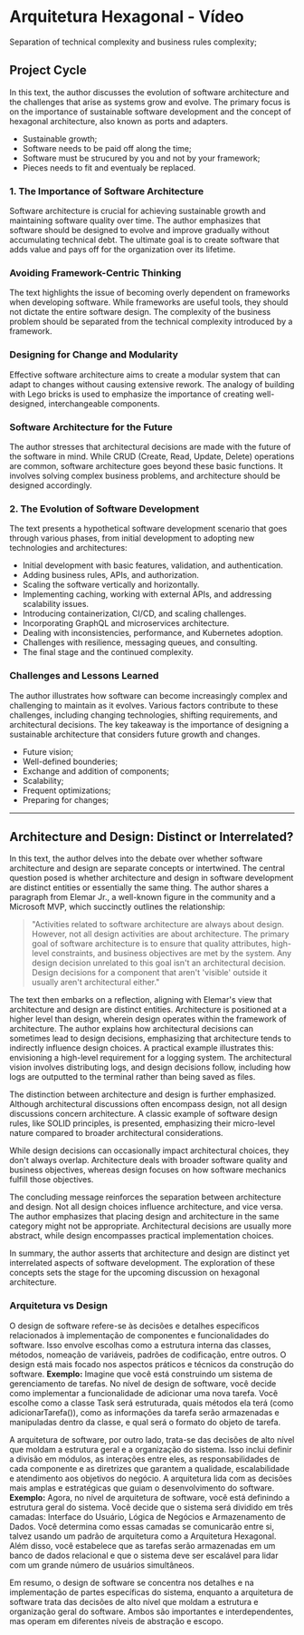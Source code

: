 # Arquitetura Hexagonal - Vídeo

Separation of technical complexity and business rules complexity;

## Project Cycle

In this text, the author discusses the evolution of software architecture and the challenges that arise as systems grow and evolve. The primary focus is on the importance of sustainable software development and the concept of hexagonal architecture, also known as ports and adapters.
- Sustainable growth;
- Software needs to be paid off along the time;
- Software must be strucured by you and not by your framework;
- Pieces needs to fit and eventualy be replaced.

### 1. The Importance of Software Architecture

Software architecture is crucial for achieving sustainable growth and maintaining software quality over time. The author emphasizes that software should be designed to evolve and improve gradually without accumulating technical debt. The ultimate goal is to create software that adds value and pays off for the organization over its lifetime.

### Avoiding Framework-Centric Thinking

The text highlights the issue of becoming overly dependent on frameworks when developing software. While frameworks are useful tools, they should not dictate the entire software design. The complexity of the business problem should be separated from the technical complexity introduced by a framework.

### Designing for Change and Modularity

Effective software architecture aims to create a modular system that can adapt to changes without causing extensive rework. The analogy of building with Lego bricks is used to emphasize the importance of creating well-designed, interchangeable components.

### Software Architecture for the Future

The author stresses that architectural decisions are made with the future of the software in mind. While CRUD (Create, Read, Update, Delete) operations are common, software architecture goes beyond these basic functions. It involves solving complex business problems, and architecture should be designed accordingly.

### 2. The Evolution of Software Development

The text presents a hypothetical software development scenario that goes through various phases, from initial development to adopting new technologies and architectures:

- Initial development with basic features, validation, and authentication.
- Adding business rules, APIs, and authorization.
- Scaling the software vertically and horizontally.
- Implementing caching, working with external APIs, and addressing scalability issues.
- Introducing containerization, CI/CD, and scaling challenges.
- Incorporating GraphQL and microservices architecture.
- Dealing with inconsistencies, performance, and Kubernetes adoption.
- Challenges with resilience, messaging queues, and consulting.
- The final stage and the continued complexity.

### Challenges and Lessons Learned

The author illustrates how software can become increasingly complex and challenging to maintain as it evolves. Various factors contribute to these challenges, including changing technologies, shifting requirements, and architectural decisions. The key takeaway is the importance of designing a sustainable architecture that considers future growth and changes.
- Future vision;
- Well-defined bounderies;
- Exchange and addition of components;
- Scalability;
- Frequent optimizations;
- Preparing for changes;

---

## Architecture and Design: Distinct or Interrelated?

In this text, the author delves into the debate over whether software architecture and design are separate concepts or intertwined. The central question posed is whether architecture and design in software development are distinct entities or essentially the same thing. The author shares a paragraph from Elemar Jr., a well-known figure in the community and a Microsoft MVP, which succinctly outlines the relationship:

> "Activities related to software architecture are always about design. However, not all design activities are about architecture. The primary goal of software architecture is to ensure that quality attributes, high-level constraints, and business objectives are met by the system. Any design decision unrelated to this goal isn't an architectural decision. Design decisions for a component that aren't 'visible' outside it usually aren't architectural either."

The text then embarks on a reflection, aligning with Elemar's view that architecture and design are distinct entities. Architecture is positioned at a higher level than design, wherein design operates within the framework of architecture. The author explains how architectural decisions can sometimes lead to design decisions, emphasizing that architecture tends to indirectly influence design choices. A practical example illustrates this: envisioning a high-level requirement for a logging system. The architectural vision involves distributing logs, and design decisions follow, including how logs are outputted to the terminal rather than being saved as files.

The distinction between architecture and design is further emphasized. Although architectural discussions often encompass design, not all design discussions concern architecture. A classic example of software design rules, like SOLID principles, is presented, emphasizing their micro-level nature compared to broader architectural considerations.

While design decisions can occasionally impact architectural choices, they don't always overlap. Architecture deals with broader software quality and business objectives, whereas design focuses on how software mechanics fulfill those objectives.

The concluding message reinforces the separation between architecture and design. Not all design choices influence architecture, and vice versa. The author emphasizes that placing design and architecture in the same category might not be appropriate. Architectural decisions are usually more abstract, while design encompasses practical implementation choices.

In summary, the author asserts that architecture and design are distinct yet interrelated aspects of software development. The exploration of these concepts sets the stage for the upcoming discussion on hexagonal architecture.

### Arquitetura vs Design
O design de software refere-se às decisões e detalhes específicos relacionados à implementação de componentes e funcionalidades do software. Isso envolve escolhas como a estrutura interna das classes, métodos, nomeação de variáveis, padrões de codificação, entre outros. O design está mais focado nos aspectos práticos e técnicos da construção do software.
**Exemplo:**
Imagine que você está construindo um sistema de gerenciamento de tarefas. No nível de design de software, você decide como implementar a funcionalidade de adicionar uma nova tarefa. Você escolhe como a classe Task será estruturada, quais métodos ela terá (como adicionarTarefa()), como as informações da tarefa serão armazenadas e manipuladas dentro da classe, e qual será o formato do objeto de tarefa.

A arquitetura de software, por outro lado, trata-se das decisões de alto nível que moldam a estrutura geral e a organização do sistema. Isso inclui definir a divisão em módulos, as interações entre eles, as responsabilidades de cada componente e as diretrizes que garantem a qualidade, escalabilidade e atendimento aos objetivos do negócio. A arquitetura lida com as decisões mais amplas e estratégicas que guiam o desenvolvimento do software.
**Exemplo:**
Agora, no nível de arquitetura de software, você está definindo a estrutura geral do sistema. Você decide que o sistema será dividido em três camadas: Interface do Usuário, Lógica de Negócios e Armazenamento de Dados. Você determina como essas camadas se comunicarão entre si, talvez usando um padrão de arquitetura como a Arquitetura Hexagonal. Além disso, você estabelece que as tarefas serão armazenadas em um banco de dados relacional e que o sistema deve ser escalável para lidar com um grande número de usuários simultâneos.

Em resumo, o design de software se concentra nos detalhes e na implementação de partes específicas do sistema, enquanto a arquitetura de software trata das decisões de alto nível que moldam a estrutura e organização geral do software. Ambos são importantes e interdependentes, mas operam em diferentes níveis de abstração e escopo.
